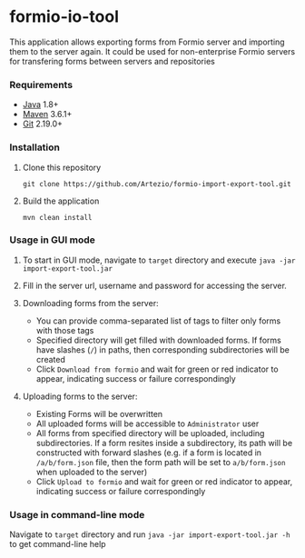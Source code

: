 # formio-io-tool

This application allows exporting forms from Formio server and importing them to the server again. It could be used for non-enterprise Formio servers for transfering forms between servers and repositories

### Requirements

* [Java] 1.8+
* [Maven] 3.6.1+
* [Git] 2.19.0+

### Installation

1. Clone this repository

    ```
    git clone https://github.com/Artezio/formio-import-export-tool.git
    ```

1. Build the application

    ```
    mvn clean install
    ```
    
### Usage in GUI mode    

1. To start in GUI mode, navigate to `target` directory and execute `java -jar import-export-tool.jar`

1. Fill in the server url, username and password for accessing the server.

1. Downloading forms from the server:
    * You can provide comma-separated list of tags to filter only forms with those tags
    * Specified directory will get filled with downloaded forms. If forms have slashes (`/`) in paths, then corresponding subdirectories will be created
    * Click `Download from formio` and wait for green or red indicator to appear, indicating success or failure correspondingly
    
1. Uploading forms to the server: 
    * Existing Forms will be overwritten
    * All uploaded forms will be accessible to `Administrator` user
    * All forms from specified directory will be uploaded, including subdirectories. If a form resites inside a subdirectory, its path will be constructed with forward slashes (e.g. if a form is located in `/a/b/form.json` file, then the form path will be set to `a/b/form.json` when uploaded to the server)
    * Click `Upload to formio` and wait for green or red indicator to appear, indicating success or failure correspondingly
    
### Usage in command-line mode

Navigate to `target` directory and run `java -jar import-export-tool.jar -h` to get command-line help
    
[Java]: https://java.com
[Maven]: https://maven.apache.org/
[Git]: https://git-scm.com/
